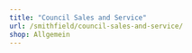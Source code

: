 ```yaml
---
title: "Council Sales and Service"
url: /smithfield/council-sales-and-service/
shop: Allgemein
---
```

